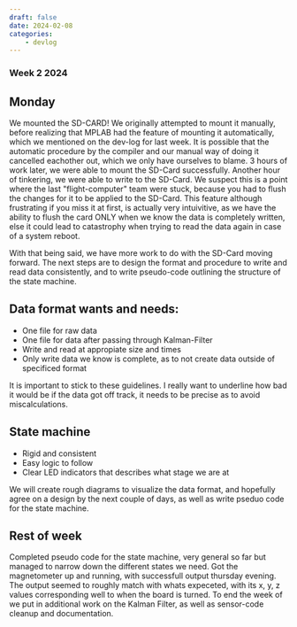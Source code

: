 ```yaml
---
draft: false 
date: 2024-02-08
categories:
    - devlog
---
```


### Week 2 2024

## Monday 

We mounted the SD-CARD! We originally attempted to mount it manually, before realizing that MPLAB had the feature of mounting it automatically, which we mentioned on the dev-log for last week. 
It is possible that the automatic procedure by the compiler and our manual way of doing it cancelled eachother out, which we only have ourselves to blame. 3 hours of work later, we were able to mount the
SD-Card successfully. Another hour of tinkering, we were able to write to the SD-Card. We suspect this is a point where the last "flight-computer" team were stuck, because you had to flush the changes
for it to be applied to the SD-Card. This feature although frustrating if you miss it at first, is actually very intuivitive, as we have the ability to flush the card ONLY when we know the data is completely written, else it could lead to catastrophy when trying
to read the data again in case of a system reboot. 

With that being said, we have more work to do with the SD-Card moving forward. The next steps are to design the format and procedure to write and read data 
consistently, and to write pseudo-code outlining the structure of the state machine. 

## Data format wants and needs: 

- One file for raw data
- One file for data after passing through Kalman-Filter
- Write and read at appropiate size and times 
- Only write data we know is complete, as to not create data outside of specificed format


It is important to stick to these guidelines. I really want to underline how bad it would be if the data got off track, it needs to be precise as to avoid miscalculations.

## State machine

- Rigid and consistent
- Easy logic to follow
- Clear LED indicators that describes what stage we are at


We will create rough diagrams to visualize the data format, and hopefully agree on a design by the next couple of days, as well as write pseduo code for the state machine. 


## Rest of week

Completed pseudo code for the state machine, very general so far but managed to narrow down the different states we need. Got the magnetometer up and running, with successfull output thursday evening.
The output seemed to roughly match with whats expeceted, with its x, y, z values corresponding well to when the board is turned. To end the week of we put in additional work on the Kalman Filter, as well
as sensor-code cleanup and documentation.

    



